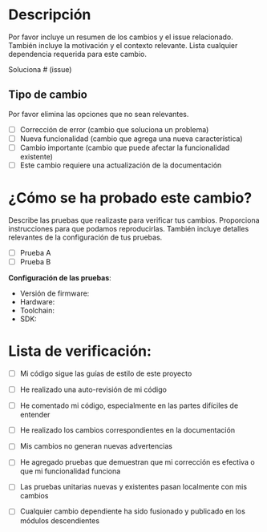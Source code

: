 # Descripción

Por favor incluye un resumen de los cambios y el issue relacionado. También incluye la motivación y el contexto relevante. Lista cualquier dependencia requerida para este cambio.

Soluciona # (issue)

## Tipo de cambio

Por favor elimina las opciones que no sean relevantes.

- [ ] Corrección de error (cambio que soluciona un problema)
- [ ] Nueva funcionalidad (cambio que agrega una nueva característica)
- [ ] Cambio importante (cambio que puede afectar la funcionalidad existente)
- [ ] Este cambio requiere una actualización de la documentación

# ¿Cómo se ha probado este cambio?

Describe las pruebas que realizaste para verificar tus cambios. Proporciona instrucciones para que podamos reproducirlas. También incluye detalles relevantes de la configuración de tus pruebas.

- [ ] Prueba A
- [ ] Prueba B

**Configuración de las pruebas**:
* Versión de firmware:
* Hardware:
* Toolchain:
* SDK:

# Lista de verificación:

- [ ] Mi código sigue las guías de estilo de este proyecto
- [ ] He realizado una auto-revisión de mi código
- [ ] He comentado mi código, especialmente en las partes difíciles de entender
- [ ] He realizado los cambios correspondientes en la documentación
- [ ] Mis cambios no generan nuevas advertencias
- [ ] He agregado pruebas que demuestran que mi corrección es efectiva o que mi funcionalidad funciona
- [ ] Las pruebas unitarias nuevas y existentes pasan localmente con mis cambios
- [ ] Cualquier cambio dependiente ha sido fusionado y publicado en los módulos descendientes

